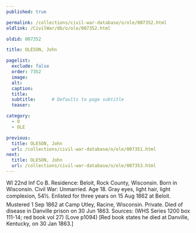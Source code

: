 ```yaml
---
published: true

permalink: /collections/civil-war-database/o/ole/007352.html
oldlink: /CivilWar/db/o/ole/007352.html

oldid: 007352

title: OLESON, John

pagelist:
  exclude: false
  order: 7352
  image: 
  alt:
  caption:
  title:
  subtitle:      # Defaults to page subtitle
  teaser:

category: 
  - O 
  - OLE

previous:
  title: OLESON, John
  url: /collections/civil-war-database/o/ole/007351.html  
next:
  title: OLESON, John
  url: /collections/civil-war-database/o/ole/007353.html   
---
```

WI 22nd Inf Co B. Residence: Beloit, Rock County, Wisconsin. Born in Wisconsin. Civil War: Unmarried. Age 18. Gray eyes, light hair, light complexion, 5&#146;4&frac12;&#148;. Enlisted for three years on 15 Aug 1862 at Beloit. Mustered 1 Sep 1862 at Camp Utley, Racine, Wisconsin. Private. Died of disease in Danville prison on 30 Jun 1863. Sources: (WHS Series 1200 box 111-14; red book vol 27) (Love p1094) [Red book states he died at Danville, Kentucky, on 30 Jan 1863.]